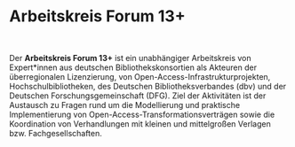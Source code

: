 
<!-- README.md is generated from README.Rmd. Please edit that file -->
<h1>
Arbeitskreis Forum 13+
</h1>

<div class="lead" style="margin-top: 50px;">

Der **Arbeitskreis Forum 13+** ist ein unabhängiger Arbeitskreis von
Expert\*innen aus deutschen Bibliothekskonsortien als Akteuren der
überregionalen Lizenzierung, von Open-Access-Infrastrukturprojekten,
Hochschulbibliotheken, des Deutschen Bibliotheksverbandes (dbv) und der
Deutschen Forschungsgemeinschaft (DFG). Ziel der Aktivitäten ist der
Austausch zu Fragen rund um die Modellierung und praktische
Implementierung von Open-Access-Transformationsverträgen sowie die
Koordination von Verhandlungen mit kleinen und mittelgroßen Verlagen
bzw. Fachgesellschaften.

</div>
